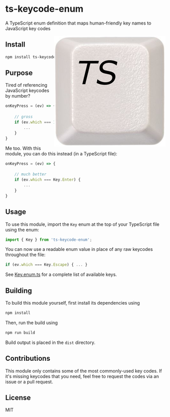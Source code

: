 # ts-keycode-enum
A TypeScript enum definition that maps human-friendly key names to JavaScript key codes

<img align="right" src="./logo.jpg" />

## Install

```bash
npm install ts-keycode-enum --save
```

## Purpose

Tired of referencing JavaScript keycodes by number?

```JavaScript
onKeyPress = (ev) => {

    // gross
    if (ev.which === 13) {
        ...
    }
}
```

Me too.  With this module, you can do this instead (in a TypeScript file):

```JavaScript
onKeyPress = (ev) => {

    // much better
    if (ev.which === Key.Enter) {
        ...
    }
}
```

## Usage

To use this module, import the `Key` enum at the top of your TypeScript file using the enum:

```JavaScript
import { Key } from 'ts-keycode-enum';
```

You can now use a readable enum value in place of any raw keycodes throughout the file:

```JavaScript
if (ev.which === Key.Escape) { ... }
```

See [Key.enum.ts](./Key.enum.ts) for a complete list of available keys.

## Building

To build this module yourself, first install its dependencies using

```bash
npm install
```

Then, run the build using

```bash
npm run build
```

Build output is placed in the `dist` directory.

## Contributions

This module only contains some of the most commonly-used key codes.  If it's missing keycodes that you need, feel free to request the codes via an issue or a pull request.

## License

MIT